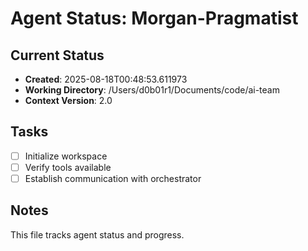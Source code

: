 # Agent Status: Morgan-Pragmatist

## Current Status
- **Created**: 2025-08-18T00:48:53.611973
- **Working Directory**: /Users/d0b01r1/Documents/code/ai-team
- **Context Version**: 2.0

## Tasks
- [ ] Initialize workspace
- [ ] Verify tools available
- [ ] Establish communication with orchestrator

## Notes
This file tracks agent status and progress.
